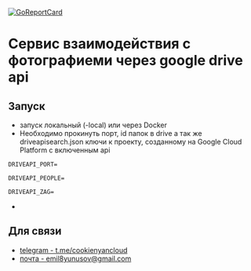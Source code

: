 [![GoReportCard](https://goreportcard.com/badge/github.com/cookienyancloud/driveapi)](https://goreportcard.com/report/github.com/cookienyancloud/driveapi)
# Сервис взаимодействия с фотографиеми через google drive api
## Запуск
- запуск локальный (-local) или через Docker
- Необходимо прокинуть порт, id папок в drive а так же driveapisearch.json ключи к проекту, созданному на Google Cloud Platform с включенным api
```dotenv
DRIVEAPI_PORT=

DRIVEAPI_PEOPLE=

DRIVEAPI_ZAG=
 ```
- 
## Для связи
- [telegram - t.me/cookienyancloud](t.me/cookienyancloud)
- [почта - emil8yunusov@gmail.com](emil8yunusov@gmail.com)




 
 
 
